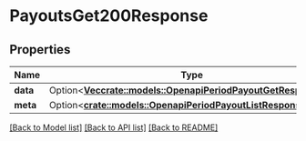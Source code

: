 # PayoutsGet200Response

## Properties

Name | Type | Description | Notes
------------ | ------------- | ------------- | -------------
**data** | Option<[**Vec<crate::models::OpenapiPeriodPayoutGetResponse>**](openapi.PayoutGetResponse.md)> |  | [optional]
**meta** | Option<[**crate::models::OpenapiPeriodPayoutListResponseMeta**](openapi.PayoutListResponseMeta.md)> |  | [optional]

[[Back to Model list]](../README.md#documentation-for-models) [[Back to API list]](../README.md#documentation-for-api-endpoints) [[Back to README]](../README.md)


